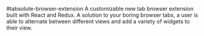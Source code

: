 #tabsolute-browser-extension
A customizable new tab browser extension built with React and Redux. A solution to your boring browser tabs, a user is able to alternate between different views and add a variety of widgets to their view. 
